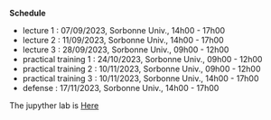 
**Schedule**

* lecture 1 : 07/09/2023, Sorbonne Univ., 14h00 - 17h00
* lecture 2 : 11/09/2023, Sorbonne Univ., 14h00 - 17h00
* lecture 3 : 28/09/2023, Sorbonne Univ., 09h00 - 12h00
* practical training 1 : 24/10/2023, Sorbonne Univ., 09h00 - 12h00
* practical training 2 : 10/11/2023, Sorbonne Univ., 09h00 - 12h00
* practical training 3 : 10/11/2023, Sorbonne Univ., 14h00 - 17h00
* defense : 17/11/2023, Sorbonne Univ., 14h00 - 17h00

The jupyther lab is [Here](https://jupytercloud.idcs.polytechnique.fr/)
